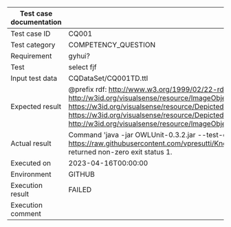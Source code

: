 | Test case documentation |                                                                                                                                                                                                                                                            Information                                                                                                                                                                                                                                                            |
| ----------------------- | --------------------------------------------------------------------------------------------------------------------------------------------------------------------------------------------------------------------------------------------------------------------------------------------------------------------------------------------------------------------------------------------------------------------------------------------------------------------------------------------------------------------------------- |
| Test case ID            | CQ001                                                                                                                                                                                                                                                                                                                                                                                                                                                                                                                             |
| Test category           | COMPETENCY_QUESTION                                                                                                                                                                                                                                                                                                                                                                                                                                                                                                               |
| Requirement             | gyhui?                                                                                                                                                                                                                                                                                                                                                                                                                                                                                                                            |
| Test                    | select fjf                                                                                                                                                                                                                                                                                                                                                                                                                                                                                                                        |
| Input test data         | CQDataSet/CQ001TD.ttl                                                                                                                                                                                                                                                                                                                                                                                                                                                                                                             |
| Expected result         | @prefix rdf: <http://www.w3.org/1999/02/22-rdf-syntax-ns#> . @prefix visualsense: <https://w3id.org/visualsense/ontology/> .  <http://w3id.org/visualsense/resource/ImageObject/image_object_2384656> a visualsense:ImageObject .  <https://w3id.org/visualsense/resource/DepictedObject/depicted_object_691251> a visualsense:DepictedObject . <https://w3id.org/visualsense/resource/DepictedObject/depicted_object_691251> visualsense:isDepictedIn <http://w3id.org/visualsense/resource/ImageObject/image_object_2384656> .  |
| Actual result           | Command 'java -jar OWLUnit-0.3.2.jar --test-case https://raw.githubusercontent.com/vpresutti/KnowledgeEngineering2023/main/XDTesting/RacingCars/RacingCars01/CompetencyQuestionVerificationTest/CQTestCase/CQ001.ttl' returned non-zero exit status 1.                                                                                                                                                                                                                                                                            |
| Executed on             | 2023-04-16T00:00:00                                                                                                                                                                                                                                                                                                                                                                                                                                                                                                               |
| Environment             | GITHUB                                                                                                                                                                                                                                                                                                                                                                                                                                                                                                                            |
| Execution result        | FAILED                                                                                                                                                                                                                                                                                                                                                                                                                                                                                                                            |
| Execution comment       |                                                                                                                                                                                                                                                                                                                                                                                                                                                                                                                                   |

